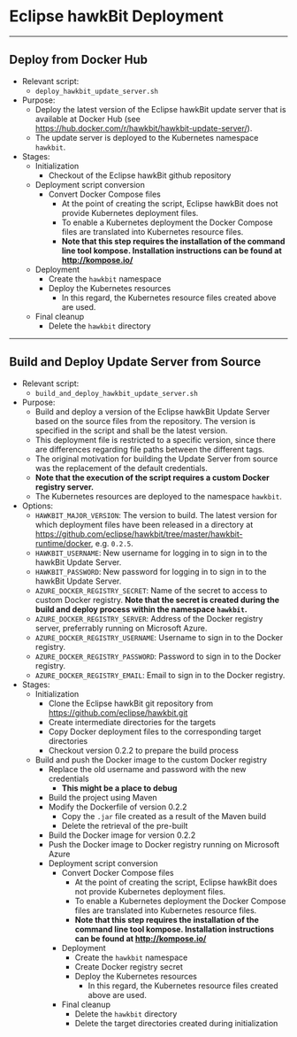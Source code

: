<!--
******************************************************************************
Copyright (c) 2019 Bosch Software Innovations GmbH [and others].
All rights reserved. This program and the accompanying materials
are made available under the terms of the Eclipse Public License v2.0
which accompanies this distribution, and is available at
https://www.eclipse.org/org/documents/epl-2.0/index.php
***************************************************************************** 
-->

# Eclipse hawkBit Deployment

---

## Deploy from Docker Hub

* Relevant script:
  * `deploy_hawkbit_update_server.sh`
* Purpose:
  * Deploy the latest version of the Eclipse hawkBit update server that is available at Docker Hub (see https://hub.docker.com/r/hawkbit/hawkbit-update-server/).
  * The update server is deployed to the Kubernetes namespace `hawkbit`.
* Stages:
  * Initialization
    * Checkout of the Eclipse hawkBit github repository
  * Deployment script conversion
    * Convert Docker Compose files
      * At the point of creating the script, Eclipse hawkBit does not provide Kubernetes deployment files.
      * To enable a Kubernetes deployment the Docker Compose files are translated into Kubernetes resource files.
      * **Note that this step requires the installation of the command line tool kompose. Installation instructions can be found at http://kompose.io/**
  * Deployment
    * Create the `hawkbit` namespace
    * Deploy the Kubernetes resources
      * In this regard, the Kubernetes resource files created above are used.
  * Final cleanup
    * Delete the `hawkbit` directory

---

## Build and Deploy Update Server from Source

* Relevant script:
  * `build_and_deploy_hawkbit_update_server.sh`
* Purpose:
  * Build and deploy a version of the Eclipse hawkBit Update Server based on the source files from the repository. The version is specified in the script and shall be the latest version.
  * This deployment file is restricted to a specific version, since there are differences regarding file paths between the different tags.
  * The original motivation for building the Update Server from source was the replacement of the default credentials.
  * **Note that the execution of the script requires a custom Docker registry server.**
  * The Kubernetes resources are deployed to the namespace `hawkbit`.
* Options:
  * `HAWKBIT_MAJOR_VERSION`: The version to build. The latest version for which deployment files have been released in a directory at https://github.com/eclipse/hawkbit/tree/master/hawkbit-runtime/docker, e.g. `0.2.5`.
  * `HAWKBIT_USERNAME`: New username for logging in to sign in to the hawkBit Update Server.
  * `HAWKBIT_PASSWORD`: New password for logging in to sign in to the hawkBit Update Server.
  * `AZURE_DOCKER_REGISTRY_SECRET`: Name of the secret to access to custom Docker registry. **Note that the secret is created during the build and deploy process within the namespace `hawkbit`.**
  * `AZURE_DOCKER_REGISTRY_SERVER`: Address of the Docker registry server, preferrably running on Microsoft Azure.
  * `AZURE_DOCKER_REGISTRY_USERNAME`: Username to sign in to the Docker registry.
  * `AZURE_DOCKER_REGISTRY_PASSWORD`: Password to sign in to the Docker registry.
  * `AZURE_DOCKER_REGISTRY_EMAIL`: Email to sign in to the Docker registry.
* Stages:
  * Initialization
    * Clone the Eclipse hawkBit git repository from https://github.com/eclipse/hawkbit.git
    * Create intermediate directories for the targets
    * Copy Docker deployment files to the corresponding target directories
    * Checkout version 0.2.2 to prepare the build process
  * Build and push the Docker image to the custom Docker registry
    * Replace the old username and password with the new credentials
      * **This might be a place to debug**
    * Build the project using Maven
    * Modify the Dockerfile of version 0.2.2
      * Copy the `.jar` file created as a result of the Maven build
      * Delete the retrieval of the pre-built
    * Build the Docker image for version 0.2.2
    * Push the Docker image to Docker registry running on Microsoft Azure
    * Deployment script conversion
      * Convert Docker Compose files
        * At the point of creating the script, Eclipse hawkBit does not provide Kubernetes deployment files.
        * To enable a Kubernetes deployment the Docker Compose files are translated into Kubernetes resource files.
        * **Note that this step requires the installation of the command line tool kompose. Installation instructions can be found at http://kompose.io/**
      * Deployment
        * Create the `hawkbit` namespace
        * Create Docker registry secret
        * Deploy the Kubernetes resources
          * In this regard, the Kubernetes resource files created above are used.
      * Final cleanup
        * Delete the `hawkbit` directory
        * Delete the target directories created during initialization

